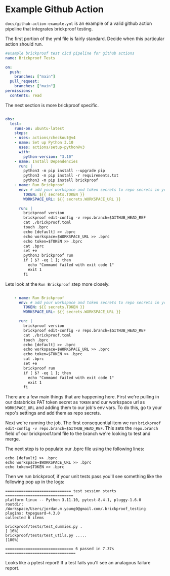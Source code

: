 # Example Github Action

`docs/github-action-example.yml` is an example of a valid github action pipeline that integrates brickproof testing.


The first portion of the yml file is fairly standard. Decide when this particular action should run.

```yaml
#example brickproof test cicd pipeline for github actions
name: Brickproof Tests

on:
  push:
    branches: ["main"]
  pull_request:
    branches: ["main"]
permissions:
  contents: read
  ```


The next section is more brickproof specific.

```yaml

obs:
  test:
    runs-on: ubuntu-latest
    steps:
    - uses: actions/checkout@v4
    - name: Set up Python 3.10
      uses: actions/setup-python@v3
      with:
        python-version: "3.10"
    - name: Install Dependencies
      run: |
        python3 -m pip install --upgrade pip
        python3 -m pip install -r requirements.txt
        python3 -m pip install brickproof
    - name: Run Brickproof
      env: # add your workspace and token secrets to repo secrets in your repo settings
        TOKEN: ${{ secrets.TOKEN }}
        WORKSPACE_URL: ${{ secrets.WORKSPACE_URL }}

      run: |
        brickproof version
        brickproof edit-config -v repo.branch=$GITHUB_HEAD_REF
        cat ./brickproof.toml
        touch .bprc
        echo [default] >> .bprc
        echo workspace=$WORKSPACE_URL >> .bprc
        echo token=$TOKEN >> .bprc
        cat .bprc
        set +e
        python3 brickproof run
        if [ $? -eq 1 ]; then
          echo "Command failed with exit code 1"
          exit 1
        fi
```

Lets look at the `Run Brickproof` step more closely.

```yaml

    - name: Run Brickproof
      env: # add your workspace and token secrets to repo secrets in your repo settings
        TOKEN: ${{ secrets.TOKEN }}
        WORKSPACE_URL: ${{ secrets.WORKSPACE_URL }}

      run: |
        brickproof version
        brickproof edit-config -v repo.branch=$GITHUB_HEAD_REF
        cat ./brickproof.toml
        touch .bprc
        echo [default] >> .bprc
        echo workspace=$WORKSPACE_URL >> .bprc
        echo token=$TOKEN >> .bprc
        cat .bprc
        set +e
        brickproof run
        if [ $? -eq 1 ]; then
          echo "Command failed with exit code 1"
          exit 1
        fi
```

There are a few main things that are happening here. First we're pulling in our databricks PAT token secret as `TOKEN` and our workspace url as `WORKSPACE_URL` and adding them to our job's env vars. To do this, go to your repo's settings and add them as repo secrets.

Next we're running the job. The first consequential item we run `brickproof edit-config -v repo.branch=$GITHUB_HEAD_REF`. This sets the 
`repo.branch` field of our brickproof.toml file to the branch we're looking to test and merge.

The next step is to populate our .bprc file using the following lines:

```
echo [default] >> .bprc
echo workspace=$WORKSPACE_URL >> .bprc
echo token=$TOKEN >> .bprc
```

Then we run brickproof, if your unit tests pass you'll see something like the following pop up in the logs:

```
============================= test session starts ==============================
platform linux -- Python 3.11.10, pytest-8.4.1, pluggy-1.6.0
rootdir: /Workspace/Users/jordan.m.young0@gmail.com/.brickproof_testing
plugins: typeguard-4.3.0
collected 6 items

brickproof/tests/test_dummies.py .                                       [ 16%]
brickproof/tests/test_utils.py .....                                     [100%]

============================== 6 passed in 7.37s ===============================
```

Looks like a pytest report! If a test fails you'll see an analagous failure report.
